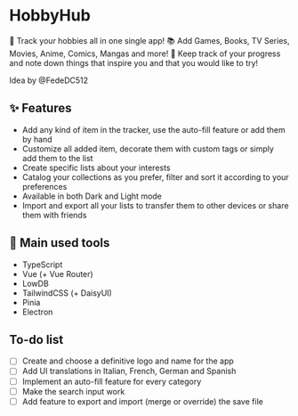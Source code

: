 # HobbyHub

🥳 Track your hobbies all in one single app!
📚 Add Games, Books, TV Series, Movies, Anime, Comics, Mangas and more!
📝 Keep track of your progress and note down things that inspire you and that you would like to try!

Idea by @FedeDC512

## ✨ Features

- Add any kind of item in the tracker, use the auto-fill feature or add them by hand
- Customize all added item, decorate them with custom tags or simply add them to the list
- Create specific lists about your interests
- Catalog your collections as you prefer, filter and sort it according to your preferences
- Available in both Dark and Light mode
- Import and export all your lists to transfer them to other devices or share them with friends

## 🚀 Main used tools

- TypeScript
- Vue (+ Vue Router)
- LowDB
- TailwindCSS (+ DaisyUI)
- Pinia
- Electron

## To-do list

- [ ] Create and choose a definitive logo and name for the app
- [ ] Add UI translations in Italian, French, German and Spanish
- [ ] Implement an auto-fill feature for every category
- [ ] Make the search input work
- [ ] Add feature to export and import (merge or override) the save file
